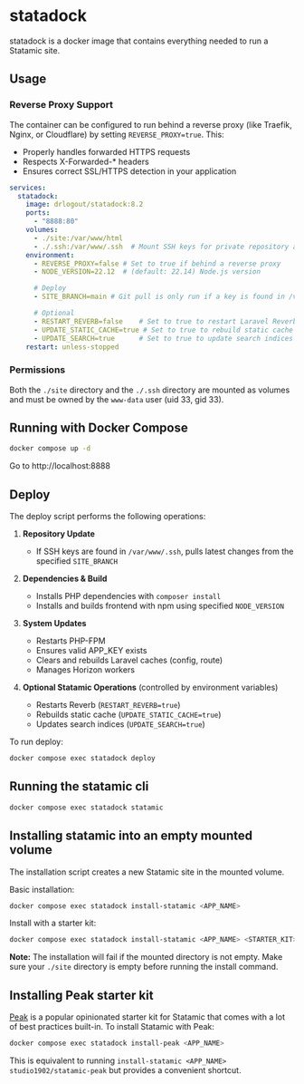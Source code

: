 # statadock

statadock is a docker image that contains everything needed to run a Statamic site.

## Usage

### Reverse Proxy Support

The container can be configured to run behind a reverse proxy (like Traefik, Nginx, or Cloudflare) by setting `REVERSE_PROXY=true`. This:
- Properly handles forwarded HTTPS requests
- Respects X-Forwarded-* headers
- Ensures correct SSL/HTTPS detection in your application

```yml
services:
  statadock:
    image: drlogout/statadock:8.2
    ports:
      - "8888:80"
    volumes:
      - ./site:/var/www/html
      - ./.ssh:/var/www/.ssh  # Mount SSH keys for private repository access
    environment:
      - REVERSE_PROXY=false # Set to true if behind a reverse proxy
      - NODE_VERSION=22.12  # (default: 22.14) Node.js version

      # Deploy
      - SITE_BRANCH=main # Git pull is only run if a key is found in /var/www/.ssh

      # Optional
      - RESTART_REVERB=false    # Set to true to restart Laravel Reverb
      - UPDATE_STATIC_CACHE=true # Set to true to rebuild static cache
      - UPDATE_SEARCH=true      # Set to true to update search indices
    restart: unless-stopped
```

### Permissions

Both the `./site` directory and the `./.ssh` directory are mounted as volumes and must be owned by the `www-data` user (uid 33, gid 33).

## Running with Docker **Compose**

```bash
docker compose up -d
```
Go to http://localhost:8888



## Deploy

The deploy script performs the following operations:

1. **Repository Update**
   - If SSH keys are found in `/var/www/.ssh`, pulls latest changes from the specified `SITE_BRANCH`

2. **Dependencies & Build**
   - Installs PHP dependencies with `composer install`
   - Installs and builds frontend with npm using specified `NODE_VERSION`

3. **System Updates**
   - Restarts PHP-FPM
   - Ensures valid APP_KEY exists
   - Clears and rebuilds Laravel caches (config, route)
   - Manages Horizon workers

4. **Optional Statamic Operations** (controlled by environment variables)
   - Restarts Reverb (`RESTART_REVERB=true`)
   - Rebuilds static cache (`UPDATE_STATIC_CACHE=true`)
   - Updates search indices (`UPDATE_SEARCH=true`)

To run deploy:
```bash
docker compose exec statadock deploy
```

## Running the statamic cli

```bash
docker compose exec statadock statamic
```

## Installing statamic into an empty mounted volume

The installation script creates a new Statamic site in the mounted volume.

Basic installation:
```bash
docker compose exec statadock install-statamic <APP_NAME>
```

Install with a starter kit:
```bash
docker compose exec statadock install-statamic <APP_NAME> <STARTER_KIT>
```

**Note:** The installation will fail if the mounted directory is not empty. Make sure your `./site` directory is empty before running the install command.

## Installing Peak starter kit

[Peak](https://github.com/studio1902/statamic-peak) is a popular opinionated starter kit for Statamic that comes with a lot of best practices built-in. To install Statamic with Peak:

```bash
docker compose exec statadock install-peak <APP_NAME>
```

This is equivalent to running `install-statamic <APP_NAME> studio1902/statamic-peak` but provides a convenient shortcut.
